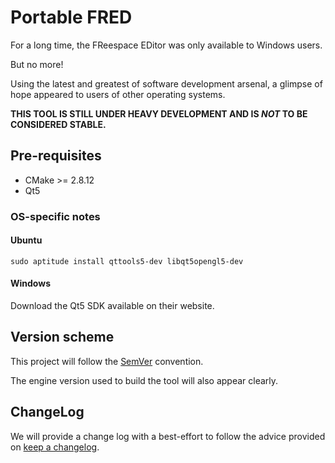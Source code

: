 Portable FRED
=============

For a long time, the FReespace EDitor was only available to Windows users.

But no more!

Using the latest and greatest of software development arsenal,
a glimpse of hope appeared to users of other operating systems.

**THIS TOOL IS STILL UNDER HEAVY DEVELOPMENT AND IS _NOT_ TO BE CONSIDERED STABLE.**

Pre-requisites
--------------

  * CMake >= 2.8.12
  * Qt5

### OS-specific notes
#### Ubuntu
`sudo aptitude install qttools5-dev libqt5opengl5-dev`
#### Windows
Download the Qt5 SDK available on their website.

Version scheme
--------------

This project will follow the [SemVer](http://semver.org/) convention.

The engine version used to build the tool will also appear clearly.

ChangeLog
---------

We will provide a change log with a best-effort to follow the advice provided on [keep a changelog](http://keepachangelog.com/).
